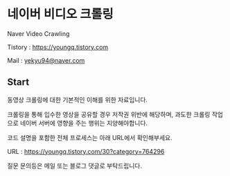 # 네이버 비디오 크롤링
Naver Video Crawling


Tistory : https://youngq.tistory.com <p>
Mail : yekyu94@naver.com <p>


## Start
동영상 크롤링에 대한 기본적인 이해를 위한 자료입니다. <p>
크롤링을 통해 입수한 영상을 공유할 경우 저작권 위반에 해당하며, 과도한 크롤링 작업으로 네이버 서버에 영향을 주는 행위는 지양해야합니다. <p>


코드 설명을 포함한 전체 프로세스는 아래 URL에서 확인해부세요. <p>
URL : https://youngq.tistory.com/30?category=764296 <p>

질문 문의등은 메일 또는 블로그 댓글로 부탁드립니다. <p>



